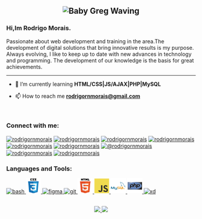 <div align="center">

![Baby Greg Waving](https://c.tenor.com/Q5FeL3e0XK4AAAAi/babyyoda.gif)
---

</div>

<h3 align="justify">Hi,Im Rodrigo Morais.</h3>
<p>Passionate about web development and training in the area.The development of digital solutions that bring innovative results is my purpose.
Always evolving, I like to keep up to date with new advances in technology and programming.
The development of our knowledge is the basis for great achievements.</p>
<hr>

- 🌱 I’m currently learning **HTML/CSS|JS/AJAX|PHP|MySQL**

- 📫 How to reach me **rodrigornmorais@gmail.com**
<br>
<h3 align="left">Connect with me:</h3>
<p align="left">
<a href="https://codepen.io/rodrigornmorais" target="blank"><img align="center" src="https://raw.githubusercontent.com/rahuldkjain/github-profile-readme-generator/master/src/images/icons/Social/codepen.svg" alt="rodrigornmorais" height="30" width="40" /></a>
<a href="https://twitter.com/rodrigornmorais" target="blank"><img align="center" src="https://raw.githubusercontent.com/rahuldkjain/github-profile-readme-generator/master/src/images/icons/Social/twitter.svg" alt="rodrigornmorais" height="30" width="40" /></a>
<a href="https://linkedin.com/in/rodrigornmorais" target="blank"><img align="center" src="https://raw.githubusercontent.com/rahuldkjain/github-profile-readme-generator/master/src/images/icons/Social/linked-in-alt.svg" alt="rodrigornmorais" height="30" width="40" /></a>
<a href="https://codesandbox.com/rodrigornmorais" target="blank"><img align="center" src="https://raw.githubusercontent.com/rahuldkjain/github-profile-readme-generator/master/src/images/icons/Social/codesandbox.svg" alt="rodrigornmorais" height="30" width="40" /></a>
<a href="https://fb.com/rodrigornmorais" target="blank"><img align="center" src="https://raw.githubusercontent.com/rahuldkjain/github-profile-readme-generator/master/src/images/icons/Social/facebook.svg" alt="rodrigornmorais" height="30" width="40" /></a>
<a href="https://www.behance.net/rodrigornmorais" target="blank"><img align="center" src="https://raw.githubusercontent.com/rahuldkjain/github-profile-readme-generator/master/src/images/icons/Social/behance.svg" alt="rodrigornmorais" height="30" width="40" /></a>
<a href="https://hashnode.com/@rodrigornmorais" target="blank"><img align="center" src="https://raw.githubusercontent.com/rahuldkjain/github-profile-readme-generator/master/src/images/icons/Social/hashnode.svg" alt="@rodrigornmorais" height="30" width="40" /></a>
<a href="https://www.hackerrank.com/rodrigornmorais" target="blank"><img align="center" src="https://raw.githubusercontent.com/rahuldkjain/github-profile-readme-generator/master/src/images/icons/Social/hackerrank.svg" alt="rodrigornmorais" height="30" width="40" /></a>
<a href="https://www.hackerearth.com/rodrigornmorais" target="blank"><img align="center" src="https://raw.githubusercontent.com/rahuldkjain/github-profile-readme-generator/master/src/images/icons/Social/hackerearth.svg" alt="rodrigornmorais" height="30" width="40" /></a>
</p>

<h3 align="left">Languages and Tools:</h3>
<p align="left"> <a href="https://www.gnu.org/software/bash/" target="_blank" rel="noreferrer"> <img src="https://www.vectorlogo.zone/logos/gnu_bash/gnu_bash-icon.svg" alt="bash" width="40" height="40"/> </a> <a href="https://www.w3schools.com/css/" target="_blank" rel="noreferrer"> <img src="https://raw.githubusercontent.com/devicons/devicon/master/icons/css3/css3-original-wordmark.svg" alt="css3" width="40" height="40"/> </a> <a href="https://www.figma.com/" target="_blank" rel="noreferrer"> <img src="https://www.vectorlogo.zone/logos/figma/figma-icon.svg" alt="figma" width="40" height="40"/> </a> <a href="https://git-scm.com/" target="_blank" rel="noreferrer"> <img src="https://www.vectorlogo.zone/logos/git-scm/git-scm-icon.svg" alt="git" width="40" height="40"/> </a> <a href="https://www.w3.org/html/" target="_blank" rel="noreferrer"> <img src="https://raw.githubusercontent.com/devicons/devicon/master/icons/html5/html5-original-wordmark.svg" alt="html5" width="40" height="40"/> </a> <a href="https://developer.mozilla.org/en-US/docs/Web/JavaScript" target="_blank" rel="noreferrer"> <img src="https://raw.githubusercontent.com/devicons/devicon/master/icons/javascript/javascript-original.svg" alt="javascript" width="40" height="40"/> </a> <a href="https://www.mysql.com/" target="_blank" rel="noreferrer"> <img src="https://raw.githubusercontent.com/devicons/devicon/master/icons/mysql/mysql-original-wordmark.svg" alt="mysql" width="40" height="40"/> </a> <a href="https://www.php.net" target="_blank" rel="noreferrer"> <img src="https://raw.githubusercontent.com/devicons/devicon/master/icons/php/php-original.svg" alt="php" width="40" height="40"/> </a> <a href="https://www.adobe.com/products/xd.html" target="_blank" rel="noreferrer"> <img src="https://cdn.worldvectorlogo.com/logos/adobe-xd.svg" alt="xd" width="40" height="40"/> </a> </p>
<br>
<div align="center">
  <a href="https://github.com/rodrigornmorais">
  <img height="180em" src="https://github-readme-stats.vercel.app/api?username=rodrigornmorais&show_icons=true&theme=dracula&include_all_commits=true&count_private=true&cache_seconds=1800"/>
  <img height="180em" src="https://github-readme-stats.vercel.app/api/top-langs/?username=rodrigornmorais&layout=compact&langs_count=7&theme=dracula&cache_seconds=1800"/>

